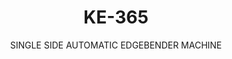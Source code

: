 ---
templateKey: product-item
description: 'Model: KE-365

  Feeding speed: 23 meter/minute

  Piece clearence: 65 mm'
image: /img/ke-365.jpg
parameters:
- description: ['The main frame is complete, like a monoblock and processed like CNC
      machines with very low tolerance. So it makes it guaranteed, that the tolerance
      is low.']
  image: /img/ke-365_param_1.jpg
  title: Main Frame
- description: [Control Unit, Touchscreen, Very user friendly, Simple and problem
      free]
  image: /img/ke-365_param_2.jpg
  title: Control Unit
- description: [Glueing Unit, Glueing unit transmission is done by a seperate motor
      and is controlled by the driver., 'There is an extra lapel and every panel that
      comes in this lapel, openes the glue. When there is no panel this lapel closes
      the glue.']
  image: /img/ke-365_param_3.jpg
  title: Glueing Unit
- description: []
  image: /img/ke-365_param_4.jpg
  title: End Cutting Unit
- description: [Up / Down Fine Trimming Unit, 'Motor powers: 0,75 kW + 0,75 kW', 'Motor
      speed: 12.000 rpm', 'Panel thickness: 10- 60 mm']
  image: /img/ke-365_param_5.jpg
  title: Up / Down Fine Trimming Unit
- description: [Strong frame is used., 'Edge thickness: 1- 3 mm', 'Panel thickness:
      12- 60 mm']
  image: /img/ke-365_param_6.jpg
  title: PVC Scraper Unit
- description: [Brushing Unit]
  image: /img/ke-365_param_7.jpg
  title: Brushing Unit
subtitle: SINGLE SIDE AUTOMATIC EDGEBENDER MACHINE
title: KE-365
---